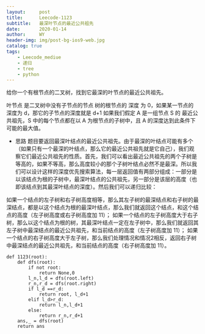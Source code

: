 ```yaml
---
layout:     post
title:      Leecode-1123
subtitle:   最深叶节点的最近公共祖先
date:       2020-01-14
author:     WY
header-img: img/post-bg-ios9-web.jpg
catalog: true
tags:
    - Leecode_mediue
    - 递归
    - tree
    - python
---
```

给你一个有根节点的二叉树，找到它最深的叶节点的最近公共祖先。

叶节点 是二叉树中没有子节点的节点
树的根节点的 深度 为 0，如果某一节点的深度为 d，那它的子节点的深度就是 d+1
如果我们假定 A 是一组节点 S 的 最近公共祖先，S 中的每个节点都在以 A 为根节点的子树中，且 A 的深度达到此条件下可能的最大值。


- 思路 题目要返回最深叶结点的最近公共祖先。由于最深的叶结点可能有多个（如果只有一个最深的叶结点，那么它的最近公共祖先就是它自己），我们观察它们最近公共祖先的性质。首先，我们可以看出最近公共祖先的两个子树是等高的，如果不等高，那么高度较小的那个子树叶结点必然不是最深。所以我们可以设计这样的深度优先搜索算法，每一层返回值有两部分组成：一部分是以该结点为根的子树中，最深叶结点的公共祖先，另一部分是该层的高度（也即该结点到其最深叶结点的深度）。然后我们可以递归比较：


如果一个结点的左子树和右子树高度相等，那么其左子树的最深结点和右子树的最深结点，都是以这个结点为根的最深叶结点，那么我们就返回这个结点，和这个结点的高度（左子树高度或右子树高度加 11）；
如果一个结点的左子树高度大于右子树，那么以这个结点为根的树，其最深叶结点一定在左子树中，那么我们就返回其左子树中最深结点的最近公共祖先，和当前结点的高度（左子树高度加 11）；
如果一个结点的右子树高度大于左子树，那么我们处理情况和情况2相反，返回右子树中最深结点的最近公共祖先，和当前结点的高度（右子树高度加 11）。

```
def 1123(root):
    def dfs(root):
        if not root:
            return None,0
        l_n,l_d = dfs(root.left)
        r_n,r_d = dfs(root.right)
        if l_d ==r_d:
            return root, l_d+1
        elif l_d>r_d:
            return l_n,l_d+1
        else:
            return r_n,r_d+1
    ans,_ = dfs(root)
    return ans

```